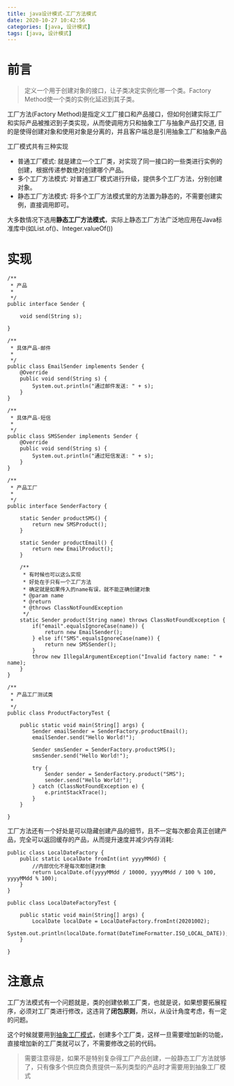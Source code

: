 ```yaml
---
title: java设计模式-工厂方法模式
date: 2020-10-27 10:42:56
categories: [java, 设计模式]
tags: [java, 设计模式]
---
```


# 前言

> 定义一个用于创建对象的接口，让子类决定实例化哪一个类。Factory Method使一个类的实例化延迟到其子类。

工厂方法(Factory Method)是指定义工厂接口和产品接口，但如何创建实际工厂和实际产品被推迟到子类实现，从而使调用方只和抽象工厂与抽象产品打交道, 目的是使得创建对象和使用对象是分离的，并且客户端总是引用抽象工厂和抽象产品

工厂模式共有三种实现

* 普通工厂模式: 就是建立一个工厂类，对实现了同一接口的一些类进行实例的创建，根据传递参数绝对创建哪个产品。
* 多个工厂方法模式: 对普通工厂模式进行升级，提供多个工厂方法，分别创建对象。
* 静态工厂方法模式: 将多个工厂方法模式里的方法置为静态的，不需要创建实例，直接调用即可。
  
大多数情况下选用**静态工厂方法模式**，实际上静态工厂方法广泛地应用在Java标准库中(如List.of()、Integer.valueOf())

# 实现


```
/**
 * 产品
 *
 */
public interface Sender {

    void send(String s);

}

/**
 * 具体产品-邮件
 *
 */
public class EmailSender implements Sender {
    @Override
    public void send(String s) {
        System.out.println("通过邮件发送: " + s);
    }
}

/**
 * 具体产品-短信
 *
 */
public class SMSSender implements Sender {
    @Override
    public void send(String s) {
        System.out.println("通过短信发送: " + s);
    }
}

/**
 * 产品工厂
 *
 */
public interface SenderFactory {

    static Sender productSMS() {
        return new SMSProduct();
    }

    static Sender productEmail() {
        return new EmailProduct();
    }

    /**
     * 有时候也可以这么实现
     * 好处在于只有一个工厂方法
     * 确定就是如果传入的name有误，就不能正确创建对象
     * @param name
     * @return
     * @throws ClassNotFoundException
     */
    static Sender product(String name) throws ClassNotFoundException {
        if("email".equalsIgnoreCase(name)) {
            return new EmailSender();
        } else if("SMS".equalsIgnoreCase(name)) {
            return new SMSSender();
        }
        throw new IllegalArgumentException("Invalid factory name: " + name);
    }
}

/**
 * 产品工厂测试类
 *
 */
public class ProductFactoryTest {

    public static void main(String[] args) {
        Sender emailSender = SenderFactory.productEmail();
        emailSender.send("Hello World!");

        Sender smsSender = SenderFactory.productSMS();
        smsSender.send("Hello World!");

        try {
            Sender sender = SenderFactory.product("SMS");
            sender.send("Hello World!");
        } catch (ClassNotFoundException e) {
            e.printStackTrace();
        }
    }

}

```

工厂方法还有一个好处是可以隐藏创建产品的细节，且不一定每次都会真正创建产品，完全可以返回缓存的产品，从而提升速度并减少内存消耗: 

```
public class LocalDateFactory {
    public static LocalDate fromInt(int yyyyMMdd) {
        //内部优化不是每次都创建对象
        return LocalDate.of(yyyyMMdd / 10000, yyyyMMdd / 100 % 100, yyyyMMdd % 100);
    }
}

public class LocalDateFactoryTest {

    public static void main(String[] args) {
        LocalDate localDate = LocalDateFactory.fromInt(20201002);
        System.out.println(localDate.format(DateTimeFormatter.ISO_LOCAL_DATE));
    }

}

```

# 注意点

工厂方法模式有一个问题就是，类的创建依赖工厂类，也就是说，如果想要拓展程序，必须对工厂类进行修改，这违背了**闭包原则**，所以，从设计角度考虑，有一定的问题。

这个时候就要用到[抽象工厂模式](/2020/10/27/java设计模式-抽象工厂模式)，创建多个工厂类，这样一旦需要增加新的功能，直接增加新的工厂类就可以了，不需要修改之前的代码。

> 需要注意得是，如果不是特别复杂得工厂产品创建，一般静态工厂方法就够了，只有像多个供应商负责提供一系列类型的产品时才需要用到抽象工厂模式
